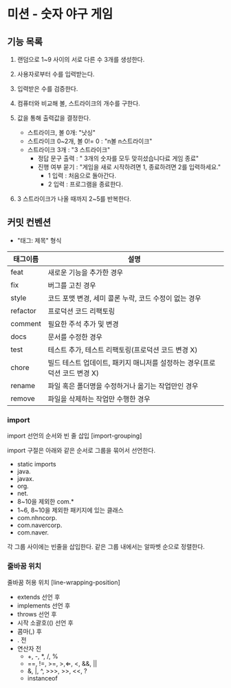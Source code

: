 # 미션 - 숫자 야구 게임

## 기능 목록

1. 랜덤으로 1~9 사이의 서로 다른 수 3개를 생성한다.


2. 사용자로부터 수를 입력받는다.


3. 입력받은 수를 검증한다.


4. 컴퓨터와 비교해 볼, 스트라이크의 개수를 구한다.


5. 값을 통해 출력값을 결정한다.
    - 스트라이크, 볼 0개: "낫싱"
    - 스트라이크 0~2개, 볼 0!= 0 : "n볼 n스트라이크"
    - 스트라이크 3개 : "3 스트라이크"
        - 정답 문구 출력 : " 3개의 숫자를 모두 맞히셨습니다료 게임 종료"
        - 진행 여부 묻기 : "게임을 새로 시작하려면 1, 종료하려면 2를 입력하세요."
            - 1 입력 : 처음으로 돌아간다.
            - 2 입력 : 프로그램을 종료한다.


6. 3 스트라이크가 나올 때까지 2~5를 반복한다.

## 커밋 컨벤션

- "태그: 제목" 형식

| 태그이름     | 설명                                          |
|----------|---------------------------------------------|
| feat     | 새로운 기능을 추가한 경우                              |
| fix      | 버그를 고친 경우                                   |
| style    | 코드 포맷 변경, 세미 콜론 누락, 코드 수정이 없는 경우            |
| refactor | 프로덕션 코드 리팩토링                                |
| comment  | 필요한 주석 추가 및 변경                              |
| docs     | 문서를 수정한 경우                                  |
| test     | 테스트 추가, 테스트 리팩토링(프로덕션 코드 변경 X)              |
| chore    | 빌드 테스트 업데이트, 패키지 매니저를 설정하는 경우(프로덕션 코드 변경 X) |
| rename   | 파일 혹은 폴더명을 수정하거나 옮기는 작업만인 경우                |
| remove   | 파일을 삭제하는 작업만 수행한 경우                         |

### import

import 선언의 순서와 빈 줄 삽입
[import-grouping]

import 구절은 아래와 같은 순서로 그룹을 묶어서 선언한다.

- static imports
- java.
- javax.
- org.
- net.
- 8~10을 제외한 com.*
- 1~6, 8~10을 제외한 패키지에 있는 클래스
- com.nhncorp.
- com.navercorp.
- com.naver.

각 그룹 사이에는 빈줄을 삽입한다. 같은 그룹 내에서는 알파벳 순으로 정렬한다.

### 줄바꿈 위치

줄바꿈 허용 위치
[line-wrapping-position]

- extends 선언 후
- implements 선언 후
- throws 선언 후
- 시작 소괄호(() 선언 후
- 콤마(,) 후
- . 전
- 연산자 전
    - +, -, *, /, %
    - ==, !=, >=, >,⇐, <, &&, ||
    - &, |, ^, >>>, >>, <<, ?
    - instanceof
